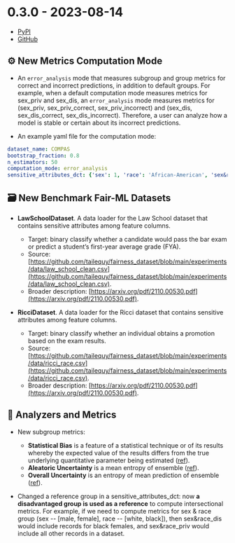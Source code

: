 # 0.3.0 - 2023-08-14

- [PyPI](https://pypi.org/project/virny/)
- [GitHub](https://github.com/DataResponsibly/Virny/releases/tag/0.3.0)


## ⚙️ New Metrics Computation Mode

* An `error_analysis` mode that measures subgroup and group metrics for correct and incorrect predictions, in addition to default groups. 
For example, when a default computation mode measures metrics for sex_priv and sex_dis, an `error_analysis` mode measures metrics 
for (sex_priv, sex_priv_correct, sex_priv_incorrect) and (sex_dis, sex_dis_correct, sex_dis_incorrect). 
Therefore, a user can analyze how a model is stable or certain about its incorrect predictions.

* An example yaml file for the computation mode:
```yaml
dataset_name: COMPAS
bootstrap_fraction: 0.8
n_estimators: 50
computation_mode: error_analysis
sensitive_attributes_dct: {'sex': 1, 'race': 'African-American', 'sex&race': None}
```


## 🗃 New Benchmark Fair-ML Datasets

* **LawSchoolDataset**. A data loader for the Law School dataset that contains sensitive attributes among feature columns. 
    * Target: binary classify whether a candidate would pass the bar exam or predict a student’s first-year average grade (FYA).
    * Source: [https://github.com/tailequy/fairness_dataset/blob/main/experiments/data/law_school_clean.csv](https://github.com/tailequy/fairness_dataset/blob/main/experiments/data/law_school_clean.csv).
    * Broader description: [https://arxiv.org/pdf/2110.00530.pdf](https://arxiv.org/pdf/2110.00530.pdf).

* **RicciDataset**. A data loader for the Ricci dataset that contains sensitive attributes among feature columns.
    * Target: binary classify whether an individual obtains a promotion based on the exam results.
    * Source: [https://github.com/tailequy/fairness_dataset/blob/main/experiments/data/ricci_race.csv](https://github.com/tailequy/fairness_dataset/blob/main/experiments/data/ricci_race.csv).
    * Broader description: [https://arxiv.org/pdf/2110.00530.pdf](https://arxiv.org/pdf/2110.00530.pdf).


## 💠 Analyzers and Metrics

* New subgroup metrics:
    * **Statistical Bias** is a feature of a statistical technique or of its results whereby the expected value of the results differs from the true underlying quantitative parameter being estimated ([ref](https://en.wikipedia.org/wiki/Bias_(statistics))).
    * **Aleatoric Uncertainty** is a mean entropy of ensemble ([ref](https://www.gdsd.statistik.uni-muenchen.de/2021/gdsd_huellermeier.pdf)).
    * **Overall Uncertainty** is an entropy of mean prediction of ensemble ([ref](https://www.gdsd.statistik.uni-muenchen.de/2021/gdsd_huellermeier.pdf)).

* Changed a reference group in a sensitive_attributes_dct: now **a disadvantaged group is used as a reference** to compute intersectional metrics.
For example, if we need to compute metrics for sex & race group (sex -- [male, female], race -- [white, black]), then sex&race_dis would include records for black females, and sex&race_priv would include all other records in a dataset.
